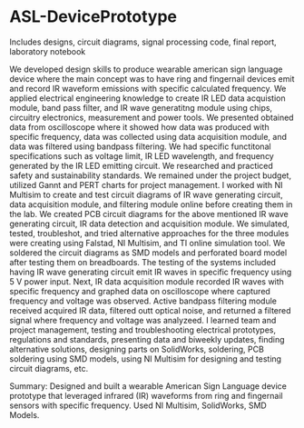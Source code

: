 # ASL-DevicePrototype
Includes designs, circuit diagrams, signal processing code, final report, laboratory notebook


We developed design skills to produce wearable american sign language device where the main concept was to have ring and fingernail devices emit and record IR waveform emissions with specific calculated frequency. We applied electrical engineering knowledge to create IR LED data acquistion module, band pass filter, and IR wave generatitng module using chips, circuitry electronics, measurement and power tools. We presented obtained data from oscilloscope where it showed how data was produced with specific frequency, data was collected using data acquisition module, and data was filtered using bandpass filtering. We had specific functitonal specifications such as voltage limit, IR LED wavelength, and frequency generated by the IR LED emitting circuit. We researched and practiced safety and sustainability standards. We remained under the project budget, utilized Gannt and PERT charts for project management. I worked with NI Multisim to create and test circuit diagrams of IR wave generating circuit, data acquisition module, and filtering module online before creating them in the lab. We created PCB circuit diagrams for the above mentioned IR wave generating circuit, IR data detection and acquisition module. We simulated, tested, troubleshot, and tried alternative approaches for the three modules were creating using Falstad, NI Multisim, and TI online simulation tool. We soldered the circuit diagrams as SMD models and perforated board model after testing them on breadboards. The testing of the systems included having IR wave generating circuit emit IR waves in specific frequency using 5 V power input. Next, IR data acquisition module recorded IR waves with specific frequency and graphed data on oscilloscope where captured frequency and voltage was observed. Active bandpass filtering module received acquired IR data, filtered outt optical noise, and returned a filtered signal where frequency and voltage was analyzeed. I learned team and project management, testing and troubleshooting electrical prototypes, regulations and standards, presenting data and biweekly updates, finding alternative solutions, designing parts on SolidWorks, soldering, PCB soldering using SMD models, using NI Multisim for designing and testing circuit diagrams, etc.

Summary: Designed and built a wearable American Sign Language device prototype that leveraged infrared (IR) waveforms from ring and fingernail sensors with specific frequency. Used NI Multisim, SolidWorks, SMD Models. 

